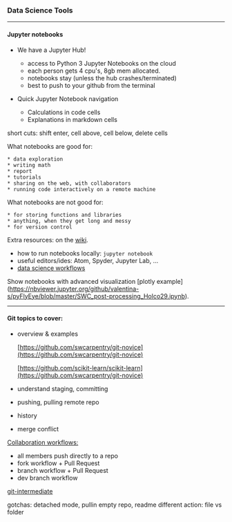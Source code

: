 ### Data Science Tools

------------------
#### Jupyter notebooks

* We have a Jupyter Hub!
	- access to Python 3 Jupyter Notebooks on the cloud
	- each person gets 4 cpu's, 8gb mem allocated.
	- notebooks stay (unless the hub crashes/terminated)
	- best to push to your github from the terminal
	
* Quick Jupyter Notebook navigation
	- Calculations in code cells
	- Explanations in markdown cells

short cuts: shift enter, cell above, cell below, delete cells

What notebooks are good for:

	* data exploration
	* writing math
	* report
	* tutorials
	* sharing on the web, with collaborators
	* running code interactively on a remote machine


What notebooks are not good for:

	* for storing functions and libraries
	* anything, when they get long and messy
	* for version control

Extra resources: on the [wiki](https://github.com/oceanhackweek/cabled_array_hw2018/wiki/Resources).

* how to run notebooks locally: `jupyter notebook`
* useful editors/ides: Atom, Spyder, Jupyter Lab, ...
* [data science workflows](https://drivendata.github.io/cookiecutter-data-science/)


Show notebooks with advanced visualization [plotly example] (https://nbviewer.jupyter.org/github/valentina-s/pyFlyEye/blob/master/SWC_post-processing_Holco29.ipynb).

---
#### Git topics to cover:

* overview & examples

	[https://github.com/swcarpentry/git-novice](https://github.com/swcarpentry/git-novice)
	
   [https://github.com/scikit-learn/scikit-learn](https://github.com/swcarpentry/git-novice)
* understand staging, committing
* pushing, pulling remote repo
* history
* merge conflict

[Collaboration workflows:](https://www.atlassian.com/git/tutorials/comparing-workflows)

* all members push directly to a repo
* fork workflow + Pull Request
* branch workflow + Pull Request
* dev branch workflow

[git-intermediate](https://github.com/uwescience/git-intermediate)

gotchas:
detached mode,
pullin empty repo, readme
different action: file vs folder










